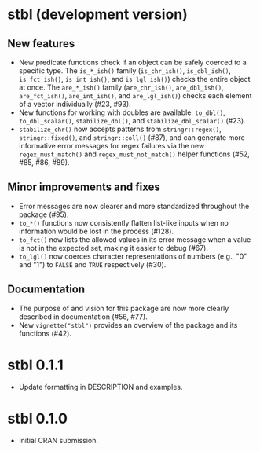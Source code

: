 # stbl (development version)

## New features

* New predicate functions check if an object can be safely coerced to a specific type. The `is_*_ish()` family (`is_chr_ish()`, `is_dbl_ish()`, `is_fct_ish()`, `is_int_ish()`, and `is_lgl_ish()`) checks the entire object at once. The `are_*_ish()` family (`are_chr_ish()`, `are_dbl_ish()`, `are_fct_ish()`, `are_int_ish()`, and `are_lgl_ish()`) checks each element of a vector individually (#23, #93).
* New functions for working with doubles are available: `to_dbl()`, `to_dbl_scalar()`, `stabilize_dbl()`, and `stabilize_dbl_scalar()` (#23).
* `stabilize_chr()` now accepts patterns from `stringr::regex()`, `stringr::fixed()`, and `stringr::coll()` (#87), and can generate more informative error messages for regex failures via the new `regex_must_match()` and `regex_must_not_match()` helper functions (#52, #85, #86, #89).

## Minor improvements and fixes

* Error messages are now clearer and more standardized throughout the package (#95).
* `to_*()` functions now consistently flatten list-like inputs when no information would be lost in the process (#128).
* `to_fct()` now lists the allowed values in its error message when a value is not in the expected set, making it easier to debug (#67).
* `to_lgl()` now coerces character representations of numbers (e.g., "0" and "1") to `FALSE` and `TRUE` respectively (#30).

## Documentation

* The purpose of and vision for this package are now more clearly described in documentation (#56, #77).
* New `vignette("stbl")` provides an overview of the package and its functions (#42).

# stbl 0.1.1

* Update formatting in DESCRIPTION and examples.

# stbl 0.1.0

* Initial CRAN submission.
